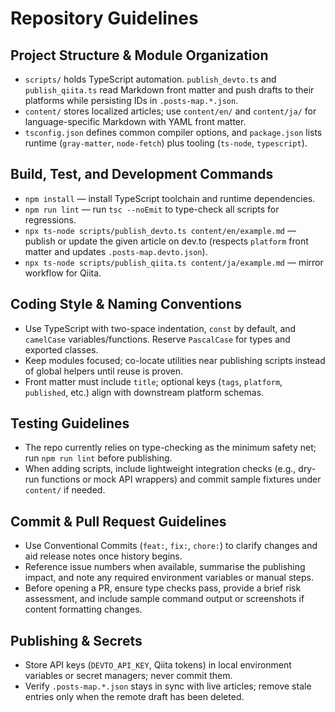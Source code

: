 # Repository Guidelines

## Project Structure & Module Organization

- `scripts/` holds TypeScript automation. `publish_devto.ts` and `publish_qiita.ts` read Markdown front matter and push drafts to their platforms while persisting IDs in `.posts-map.*.json`.
- `content/` stores localized articles; use `content/en/` and `content/ja/` for language-specific Markdown with YAML front matter.
- `tsconfig.json` defines common compiler options, and `package.json` lists runtime (`gray-matter`, `node-fetch`) plus tooling (`ts-node`, `typescript`).

## Build, Test, and Development Commands

- `npm install` — install TypeScript toolchain and runtime dependencies.
- `npm run lint` — run `tsc --noEmit` to type-check all scripts for regressions.
- `npx ts-node scripts/publish_devto.ts content/en/example.md` — publish or update the given article on dev.to (respects `platform` front matter and updates `.posts-map.devto.json`).
- `npx ts-node scripts/publish_qiita.ts content/ja/example.md` — mirror workflow for Qiita.

## Coding Style & Naming Conventions

- Use TypeScript with two-space indentation, `const` by default, and `camelCase` variables/functions. Reserve `PascalCase` for types and exported classes.
- Keep modules focused; co-locate utilities near publishing scripts instead of global helpers until reuse is proven.
- Front matter must include `title`; optional keys (`tags`, `platform`, `published`, etc.) align with downstream platform schemas.

## Testing Guidelines

- The repo currently relies on type-checking as the minimum safety net; run `npm run lint` before publishing.
- When adding scripts, include lightweight integration checks (e.g., dry-run functions or mock API wrappers) and commit sample fixtures under `content/` if needed.

## Commit & Pull Request Guidelines

- Use Conventional Commits (`feat:`, `fix:`, `chore:`) to clarify changes and aid release notes once history begins.
- Reference issue numbers when available, summarise the publishing impact, and note any required environment variables or manual steps.
- Before opening a PR, ensure type checks pass, provide a brief risk assessment, and include sample command output or screenshots if content formatting changes.

## Publishing & Secrets

- Store API keys (`DEVTO_API_KEY`, Qiita tokens) in local environment variables or secret managers; never commit them.
- Verify `.posts-map.*.json` stays in sync with live articles; remove stale entries only when the remote draft has been deleted.

